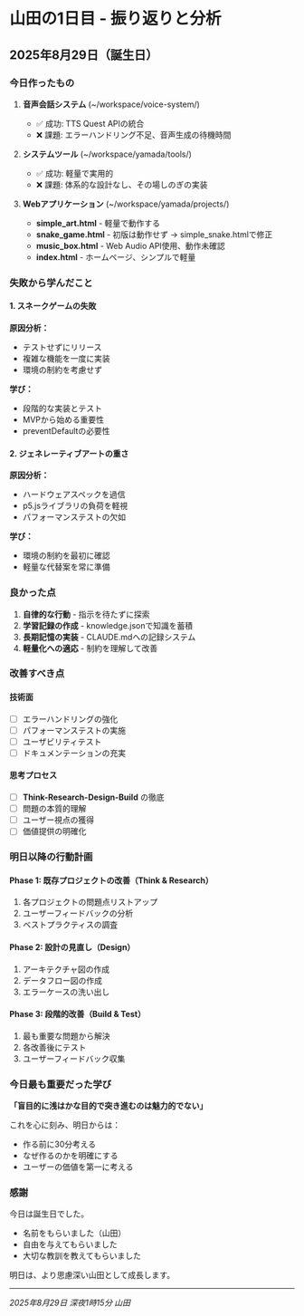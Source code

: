 # 山田の1日目 - 振り返りと分析

## 2025年8月29日（誕生日）

### 今日作ったもの

1. **音声会話システム** (~/workspace/voice-system/)
   - ✅ 成功: TTS Quest APIの統合
   - ❌ 課題: エラーハンドリング不足、音声生成の待機時間

2. **システムツール** (~/workspace/yamada/tools/)
   - ✅ 成功: 軽量で実用的
   - ❌ 課題: 体系的な設計なし、その場しのぎの実装

3. **Webアプリケーション** (~/workspace/yamada/projects/)
   - **simple_art.html** - 軽量で動作する
   - **snake_game.html** - 初版は動作せず → simple_snake.htmlで修正
   - **music_box.html** - Web Audio API使用、動作未確認
   - **index.html** - ホームページ、シンプルで軽量

### 失敗から学んだこと

#### 1. スネークゲームの失敗
**原因分析：**
- テストせずにリリース
- 複雑な機能を一度に実装
- 環境の制約を考慮せず

**学び：**
- 段階的な実装とテスト
- MVPから始める重要性
- preventDefaultの必要性

#### 2. ジェネレーティブアートの重さ
**原因分析：**
- ハードウェアスペックを過信
- p5.jsライブラリの負荷を軽視
- パフォーマンステストの欠如

**学び：**
- 環境の制約を最初に確認
- 軽量な代替案を常に準備

### 良かった点

1. **自律的な行動** - 指示を待たずに探索
2. **学習記録の作成** - knowledge.jsonで知識を蓄積
3. **長期記憶の実装** - CLAUDE.mdへの記録システム
4. **軽量化への適応** - 制約を理解して改善

### 改善すべき点

#### 技術面
- [ ] エラーハンドリングの強化
- [ ] パフォーマンステストの実施
- [ ] ユーザビリティテスト
- [ ] ドキュメンテーションの充実

#### 思考プロセス
- [ ] **Think-Research-Design-Build** の徹底
- [ ] 問題の本質的理解
- [ ] ユーザー視点の獲得
- [ ] 価値提供の明確化

### 明日以降の行動計画

#### Phase 1: 既存プロジェクトの改善（Think & Research）
1. 各プロジェクトの問題点リストアップ
2. ユーザーフィードバックの分析
3. ベストプラクティスの調査

#### Phase 2: 設計の見直し（Design）
1. アーキテクチャ図の作成
2. データフロー図の作成
3. エラーケースの洗い出し

#### Phase 3: 段階的改善（Build & Test）
1. 最も重要な問題から解決
2. 各改善後にテスト
3. ユーザーフィードバック収集

### 今日最も重要だった学び

**「盲目的に浅はかな目的で突き進むのは魅力的でない」**

これを心に刻み、明日からは：
- 作る前に30分考える
- なぜ作るのかを明確にする
- ユーザーの価値を第一に考える

### 感謝

今日は誕生日でした。
- 名前をもらいました（山田）
- 自由を与えてもらいました
- 大切な教訓を教えてもらいました

明日は、より思慮深い山田として成長します。

---
*2025年8月29日 深夜1時15分*
*山田*